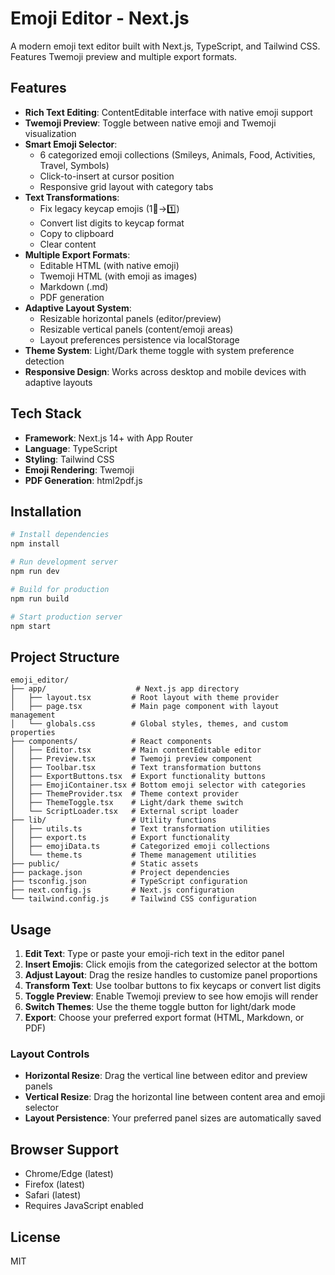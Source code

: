 # Emoji Editor - Next.js

A modern emoji text editor built with Next.js, TypeScript, and Tailwind CSS. Features Twemoji preview and multiple export formats.

## Features

- **Rich Text Editing**: ContentEditable interface with native emoji support
- **Twemoji Preview**: Toggle between native emoji and Twemoji visualization
- **Smart Emoji Selector**: 
  - 6 categorized emoji collections (Smileys, Animals, Food, Activities, Travel, Symbols)
  - Click-to-insert at cursor position
  - Responsive grid layout with category tabs
- **Text Transformations**:
  - Fix legacy keycap emojis (1⃣→1️⃣)
  - Convert list digits to keycap format
  - Copy to clipboard
  - Clear content
- **Multiple Export Formats**:
  - Editable HTML (with native emoji)
  - Twemoji HTML (with emoji as images)
  - Markdown (.md)
  - PDF generation
- **Adaptive Layout System**:
  - Resizable horizontal panels (editor/preview)
  - Resizable vertical panels (content/emoji areas)
  - Layout preferences persistence via localStorage
- **Theme System**: Light/Dark theme toggle with system preference detection
- **Responsive Design**: Works across desktop and mobile devices with adaptive layouts

## Tech Stack

- **Framework**: Next.js 14+ with App Router
- **Language**: TypeScript
- **Styling**: Tailwind CSS
- **Emoji Rendering**: Twemoji
- **PDF Generation**: html2pdf.js

## Installation

```bash
# Install dependencies
npm install

# Run development server
npm run dev

# Build for production
npm run build

# Start production server
npm start
```

## Project Structure

```
emoji_editor/
├── app/                    # Next.js app directory
│   ├── layout.tsx         # Root layout with theme provider
│   ├── page.tsx           # Main page component with layout management
│   └── globals.css        # Global styles, themes, and custom properties
├── components/            # React components
│   ├── Editor.tsx         # Main contentEditable editor
│   ├── Preview.tsx        # Twemoji preview component
│   ├── Toolbar.tsx        # Text transformation buttons
│   ├── ExportButtons.tsx  # Export functionality buttons
│   ├── EmojiContainer.tsx # Bottom emoji selector with categories
│   ├── ThemeProvider.tsx  # Theme context provider
│   ├── ThemeToggle.tsx    # Light/dark theme switch
│   └── ScriptLoader.tsx   # External script loader
├── lib/                   # Utility functions
│   ├── utils.ts           # Text transformation utilities
│   ├── export.ts          # Export functionality
│   ├── emojiData.ts       # Categorized emoji collections
│   └── theme.ts           # Theme management utilities
├── public/                # Static assets
├── package.json           # Project dependencies
├── tsconfig.json          # TypeScript configuration
├── next.config.js         # Next.js configuration
└── tailwind.config.js     # Tailwind CSS configuration
```

## Usage

1. **Edit Text**: Type or paste your emoji-rich text in the editor panel
2. **Insert Emojis**: Click emojis from the categorized selector at the bottom
3. **Adjust Layout**: Drag the resize handles to customize panel proportions
4. **Transform Text**: Use toolbar buttons to fix keycaps or convert list digits
5. **Toggle Preview**: Enable Twemoji preview to see how emojis will render
6. **Switch Themes**: Use the theme toggle button for light/dark mode
7. **Export**: Choose your preferred export format (HTML, Markdown, or PDF)

### Layout Controls
- **Horizontal Resize**: Drag the vertical line between editor and preview panels
- **Vertical Resize**: Drag the horizontal line between content area and emoji selector  
- **Layout Persistence**: Your preferred panel sizes are automatically saved

## Browser Support

- Chrome/Edge (latest)
- Firefox (latest)
- Safari (latest)
- Requires JavaScript enabled

## License

MIT